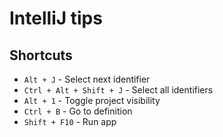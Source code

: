 # IntelliJ tips

## Shortcuts

- `Alt + J` - Select next identifier
- `Ctrl + Alt + Shift + J` - Select all identifiers
- `Alt + 1` - Toggle project visibility
- `Ctrl + B` - Go to definition
- `Shift + F10` - Run app
